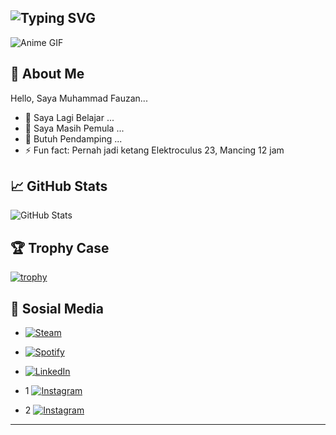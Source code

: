 ## ![Typing SVG](https://readme-typing-svg.herokuapp.com?color=%2336BCF7&lines=HALOOO+SELAMAT+DATANG;Reality+Club+%F0%9F%8C%9F;Anime+Lover+%F0%9F%8C%9F;)

![Anime GIF](https://media.giphy.com/media/X8xTHb8JVXwRi/giphy.gif?cid=ecf05e47v3y56fj1vvn9o0oj1dkhpflvodb8be8p0w4gc2yq&ep=v1_gifs_search&rid=giphy.gif&ct=g)

## 🌟 About Me

Hello, Saya Muhammad Fauzan...

- 🔭 Saya Lagi Belajar ...
- 🌱 Saya Masih Pemula ...
- 👯 Butuh Pendamping ...
- ⚡ Fun fact: Pernah jadi ketang Elektroculus 23, Mancing 12 jam

## 📈 GitHub Stats

![GitHub Stats](https://github-readme-stats.vercel.app/api?username=mhmmdffzz&show_icons=true&theme=radical)

## 🏆 Trophy Case

[![trophy](https://github-profile-trophy.vercel.app/?username=mhmmdffzz&theme=onedark)](https://github.com/ryo-ma/github-profile-trophy)

## 🐍 Sosial Media
- [![Steam](https://img.shields.io/badge/-Steam-000000?style=flat&logo=Steam&logoColor=white)](https://steamcommunity.com/profiles/76561199037187552/)

- [![Spotify](https://img.shields.io/badge/-Spotify-1DB954?style=flat&logo=Spotify&logoColor=white)](https://open.spotify.com/user/30nuqny6sqak9ghl7egqu9o47?si=0d448c78585645af)

- [![LinkedIn](https://img.shields.io/badge/-LinkedIn-blue?style=flat&logo=Linkedin&logoColor=white)](https://www.linkedin.com/in/muhammadfauzan05/)

- 1
[![Instagram](https://img.shields.io/badge/-Instagram-E4405F?style=flat&logo=Instagram&logoColor=white)](https://www.instagram.com/mhmmdffzz/)
- 2
[![Instagram](https://img.shields.io/badge/-Instagram-E4405F?style=flat&logo=Instagram&logoColor=white)](https://www.instagram.com/naannyyaa/)



---

